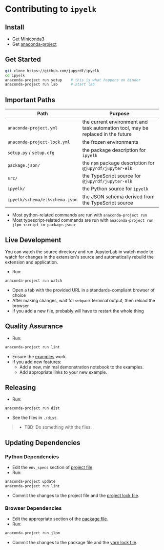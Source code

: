 # Contributing to `ipyelk`

## Install

- Get [Miniconda3](https://docs.conda.io/en/latest/miniconda.html)
- Get [anaconda-project](https://anaconda-project.readthedocs.io)

## Get Started

```bash
git clone https://github.com/jupyrdf/ipyelk
cd ipyelk
anaconda-project run setup    # this is what happens on binder
anaconda-project run lab      # start lab
```

## Important Paths

| Path                           | Purpose                                                                         |
| ------------------------------ | ------------------------------------------------------------------------------- |
| `anaconda-project.yml`         | the current environment and task automation tool, may be replaced in the future |
| `anaconda-project-lock.yml`    | the frozen environments                                                         |
| `setup.py` / `setup.cfg`       | the package description for `ipyelk`                                            |
| `package.json/`                | the `npm` package description for `@jupyrdf/jupyter-elk`                        |
| `src/`                         | the TypeScript source for `@jupyrdf/jupyter-elk`                                |
| `ipyelk/`                      | the Python source for `ipyelk`                                                  |
| `ipyelk/schema/elkschema.json` | the JSON schema derived from the TypeScript source                              |

- Most python-related commands are run with `anaconda-project run`
- Most typescript-related commands are run with
  `anaconda-project run jlpm <script in package.json>`

## Live Development

You can watch the source directory and run JupyterLab in watch mode to watch for changes
in the extension's source and automatically rebuild the extension and application.

- Run:

```bash
anaconda-project run watch
```

- Open a tab with the provided URL in a standards-compliant browser of choice
- After making changes, wait for `webpack` terminal output, then reload the browser
- If you add a new file, probably will have to restart the whole thing

## Quality Assurance

- Run:

```bash
anaconda-project run lint
```

- Ensure the [examples](./examples) work.
- If you add new features:
  - Add a new, minimal demonstration notebook to the examples.
  - Add appropriate links to your new example.

## Releasing

- Run:

```bash
anaconda-project run dist
```

- See the files in `./dist`.

> - TBD: Do something with the files.

## Updating Dependencies

### Python Dependencies

- Edit the `env_specs` section of [project file](./anaconda-project.yml).
- Run:

```bash
anaconda-project update
anaconda-project run lint
```

- Commit the changes to the project file and the
  [project lock file](./anaconda-project-lock.yml).

### Browser Dependencies

- Edit the appropriate section of the [package file](./package.json).
- Run:

```bash
anaconda-project run jlpm
```

- Commit the changes to the package file and the [yarn lock file](./yarn.lock).
